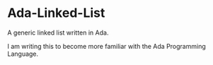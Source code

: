 # Ada-Linked-List
A generic linked list written in Ada.

I am writing this to become more familiar with the Ada Programming Language.
